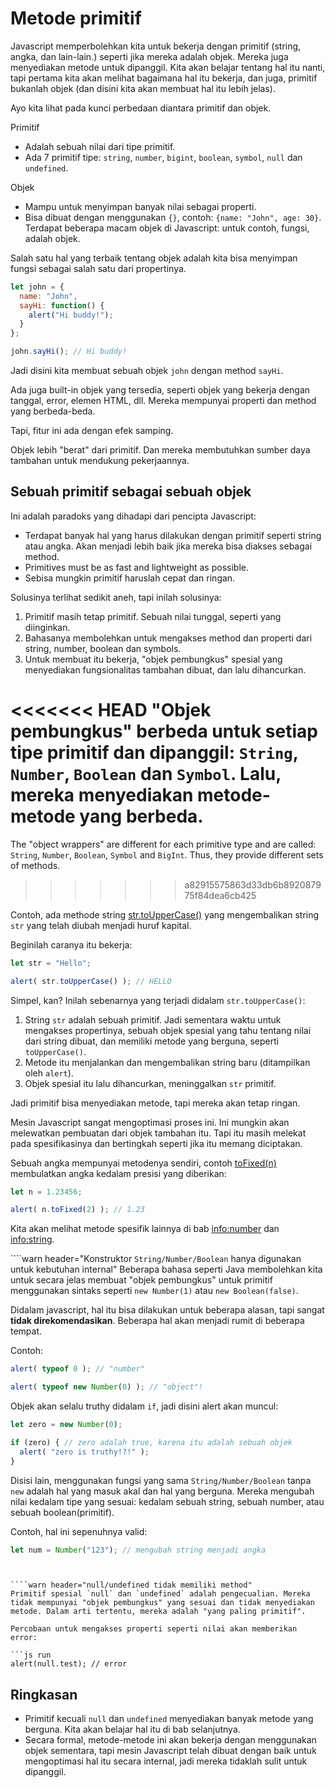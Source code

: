 # Metode primitif

Javascript memperbolehkan kita untuk bekerja dengan primitif (string, angka, dan lain-lain.) seperti jika mereka adalah objek. Mereka juga menyediakan metode untuk dipanggil. Kita akan belajar tentang hal itu nanti, tapi pertama kita akan melihat bagaimana hal itu bekerja, dan juga, primitif bukanlah objek (dan disini kita akan membuat hal itu lebih jelas).

Ayo kita lihat pada kunci perbedaan diantara primitif dan objek.

Primitif

- Adalah sebuah nilai dari tipe primitif.
- Ada 7 primitif tipe: `string`, `number`, `bigint`, `boolean`, `symbol`, `null` dan `undefined`.

Objek

- Mampu untuk menyimpan banyak nilai sebagai properti.
- Bisa dibuat dengan menggunakan `{}`, contoh: `{name: "John", age: 30}`. Terdapat beberapa macam objek di Javascript: untuk contoh, fungsi, adalah objek.

Salah satu hal yang terbaik tentang objek adalah kita bisa menyimpan fungsi sebagai salah satu dari propertinya.

```js run
let john = {
  name: "John",
  sayHi: function() {
    alert("Hi buddy!");
  }
};

john.sayHi(); // Hi buddy!
```

Jadi disini kita membuat sebuah objek `john` dengan method `sayHi`.

Ada juga built-in objek yang tersedia, seperti objek yang bekerja dengan tanggal, error, elemen HTML, dll. Mereka mempunyai properti dan method yang berbeda-beda.

Tapi, fitur ini ada dengan efek samping.

Objek lebih "berat" dari primitif. Dan mereka membutuhkan sumber daya tambahan untuk mendukung pekerjaannya.

## Sebuah primitif sebagai sebuah objek

Ini adalah paradoks yang dihadapi dari pencipta Javascript:

- Terdapat banyak hal yang harus dilakukan dengan primitif seperti string atau angka. Akan menjadi lebih baik jika mereka bisa diakses sebagai method.
- Primitives must be as fast and lightweight as possible.
- Sebisa mungkin primitif haruslah cepat dan ringan.

Solusinya terlihat sedikit aneh, tapi inilah solusinya:

1. Primitif masih tetap primitif. Sebuah nilai tunggal, seperti yang diinginkan.
2. Bahasanya membolehkan untuk mengakses method dan properti dari string, number, boolean dan symbols.
3. Untuk membuat itu bekerja, "objek pembungkus" spesial yang menyediakan fungsionalitas tambahan dibuat, dan lalu dihancurkan.

<<<<<<< HEAD
"Objek pembungkus" berbeda untuk setiap tipe primitif dan dipanggil: `String`, `Number`, `Boolean` dan `Symbol`. Lalu, mereka menyediakan metode-metode yang berbeda.
=======
The "object wrappers" are different for each primitive type and are called: `String`, `Number`, `Boolean`, `Symbol` and `BigInt`. Thus, they provide different sets of methods.
>>>>>>> a82915575863d33db6b892087975f84dea6cb425

Contoh, ada methode string [str.toUpperCase()](https://developer.mozilla.org/en/docs/Web/JavaScript/Reference/Global_Objects/String/toUpperCase) yang mengembalikan string `str` yang telah diubah menjadi huruf kapital.

Beginilah caranya itu bekerja:

```js run
let str = "Hello";

alert( str.toUpperCase() ); // HELLO
```

Simpel, kan? Inilah sebenarnya yang terjadi didalam `str.toUpperCase()`:

1. String `str` adalah sebuah primitif. Jadi sementara waktu untuk mengakses propertinya, sebuah objek spesial yang tahu tentang nilai dari string dibuat, dan memiliki metode yang berguna, seperti `toUpperCase()`.
2. Metode itu menjalankan dan mengembalikan string baru (ditampilkan oleh `alert`).
3. Objek spesial itu lalu dihancurkan, meninggalkan `str` primitif.

Jadi primitif bisa menyediakan metode, tapi mereka akan tetap ringan.

Mesin Javascript sangat mengoptimasi proses ini. Ini mungkin akan melewatkan pembuatan dari objek tambahan itu. Tapi itu masih melekat pada spesifikasinya dan bertingkah seperti jika itu memang diciptakan.

Sebuah angka mempunyai metodenya sendiri, contoh [toFixed(n)](https://developer.mozilla.org/en-US/docs/Web/JavaScript/Reference/Global_Objects/Number/toFixed) membulatkan angka kedalam presisi yang diberikan:

```js run
let n = 1.23456;

alert( n.toFixed(2) ); // 1.23
```

Kita akan melihat metode spesifik lainnya di bab <info:number> dan <info:string>.


````warn header="Konstruktor `String/Number/Boolean` hanya digunakan untuk kebutuhan internal" 
Beberapa bahasa seperti Java membolehkan kita untuk secara jelas membuat "objek pembungkus" untuk primitif menggunakan sintaks seperti `new Number(1)` atau `new Boolean(false)`.

Didalam javascript, hal itu bisa dilakukan untuk beberapa alasan, tapi sangat **tidak direkomendasikan**. Beberapa hal akan menjadi rumit di beberapa tempat.

Contoh:

```js run
alert( typeof 0 ); // "number"

alert( typeof new Number(0) ); // "object"!
```

Objek akan selalu truthy didalam `if`, jadi disini alert akan muncul:

```js run
let zero = new Number(0);

if (zero) { // zero adalah true, karena itu adalah sebuah objek
  alert( "zero is truthy!?!" );
}
```

Disisi lain, menggunakan fungsi yang sama `String/Number/Boolean` tanpa `new` adalah hal yang masuk akal dan hal yang berguna. Mereka mengubah nilai kedalam tipe yang sesuai: kedalam sebuah string, sebuah number, atau sebuah boolean(primitif).

Contoh, hal ini sepenuhnya valid:
```js
let num = Number("123"); // mengubah string menjadi angka
```
````


````warn header="null/undefined tidak memiliki method"
Primitif spesial `null` dan `undefined` adalah pengecualian. Mereka tidak mempunyai "objek pembungkus" yang sesuai dan tidak menyediakan metode. Dalam arti tertentu, mereka adalah "yang paling primitif".

Percobaan untuk mengakses properti seperti nilai akan memberikan error:

```js run
alert(null.test); // error
````

## Ringkasan

- Primitif kecuali `null` dan `undefined` menyediakan banyak metode yang berguna. Kita akan belajar hal itu di bab selanjutnya.
- Secara formal, metode-metode ini akan bekerja dengan menggunakan objek sementara, tapi mesin Javascript telah dibuat dengan baik untuk mengoptimasi hal itu secara internal, jadi mereka tidaklah sulit untuk dipanggil.

